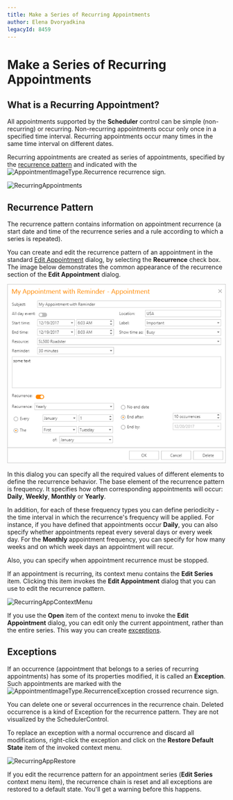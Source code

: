 ```yaml
---
title: Make a Series of Recurring Appointments
author: Elena Dvoryadkina
legacyId: 8459
---
```

# Make a Series of Recurring Appointments
## What is a Recurring Appointment?
All appointments supported by the **Scheduler** control can be simple (non-recurring) or recurring. Non-recurring appointments occur only once in a specified time interval. Recurring appointments occur many times in the same time interval on different dates.

Recurring appointments are created as series of appointments, specified by the [recurrence pattern](#recurrencepattern) and indicated with the ![AppointmentImageType.Recurrence](../../../images/img4572.png) recurrence sign.

![RecurringAppointments](../../../images/img12067.png)

## <a name="recurrencepattern"/>Recurrence Pattern
The recurrence pattern contains information on appointment recurrence (a start date and time of the recurrence series and a rule according to which a series is repeated).

 You can create and edit the recurrence pattern of an appointment in the standard [Edit Appointment](edit-an-appointment.md) dialog, by selecting the **Recurrence** check box. The image below demonstrates the common appearance of the recurrence section of the **Edit Appointment** dialog.

![EditAppRecurrence](../../../images/app-reminders.png)

In this dialog you can specify all the required values of different elements to define the recurrence behavior. The base element of the recurrence pattern is frequency. It specifies how often corresponding appointments will occur: **Daily**, **Weekly**, **Monthly** or **Yearly**.

In addition, for each of these frequency types you can define periodicity - the time interval in which the recurrence's frequency will be applied. For instance, if you have defined that appointments occur **Daily**, you can also specify whether appointments repeat every several days or every week day. For the **Monthly** appointment frequency, you can specify for how many weeks and on which week days an appointment will recur.

Also, you can specify when appointment recurrence must be stopped.

If an appointment is recurring, its context menu contains the **Edit Series** item. Clicking this item invokes the **Edit Appointment** dialog that you can use to edit the recurrence pattern.

![RecurringAppContextMenu](../../../images/img12068.png)

If you use the **Open** item of the context menu to invoke the **Edit Appointment** dialog, you can edit only the current appointment, rather than the entire series. This way you can create [exceptions](#exceptions).

## <a name="exceptions"/>Exceptions
If an occurrence (appointment that belongs to a series of recurring appointments) has some of its properties modified, it is called an **Exception**. Such appointments are marked with the ![AppointmentImageType.RecurrenceException](../../../images/img4573.png) crossed recurrence sign.

You can delete one or several  occurrences in the recurrence chain. Deleted occurrence is a kind of Exception for the recurrence pattern. They are not visualized by the SchedulerControl.

To replace an exception with a normal occurrence and discard all modifications, right-click the exception and click on the **Restore Default State** item of the invoked context menu.

![RecurringAppRestore](../../../images/img12071.png)

If you edit the recurrence pattern for an appointment series (**Edit Series** context menu item), the recurrence chain is reset and all exceptions are restored to a default state. You'll get a warning before this happens.
